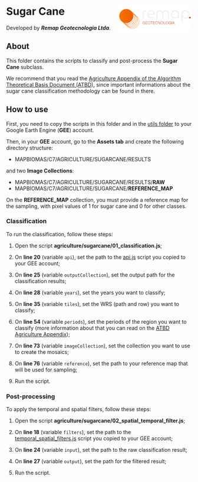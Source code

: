 <div>
    <img src='../assets/logo.png' height='auto' width='200' align='right'>
    <h1>Sugar Cane</h1>
</div>

Developed by ***Remap Geotecnologia Ltda***.

## About

This folder contains the scripts to classify and post-process the **Sugar Cane** subclass. 

We recommend that you read the [Agriculture Appendix of the Algorithm Theoretical Basis Document (ATBD)](https://mapbiomas.org/download-dos-atbds), since important informations about the sugar cane classification methodology can be found in there. 

## How to use

First, you need to copy the scripts in this folder and in the [utils folder](../utils) to your Google Earth Engine (**GEE**) account.

Then, in your **GEE** account, go to the **Assets tab** and create the following directory structure:

 - MAPBIOMAS/C7/AGRICULTURE/SUGARCANE/RESULTS

and two **Image Collections**:

 - MAPBIOMAS/C7/AGRICULTURE/SUGARCANE/RESULTS/**RAW**
 - MAPBIOMAS/C7/AGRICULTURE/SUGARCANE/**REFERENCE_MAP**

On the **REFERENCE_MAP** collection, you must provide a reference map for the sampling, with pixel values of 1 for sugar cane and 0 for other classes.

### Classification

To run the classification, follow these steps:

1. Open the script **agriculture/sugarcane/01_classification.js**;

2. On **line 20** (variable `api`), set the path to the [api.js](../utils/api.js) script you copied to your GEE account;

3. On **line 25** (variable `outputCollection`), set the output path for the classification results;
  
4. On **line 28**  (variable `years`), set the years you want to classify;
    
5. On **line 35** (variable `tiles`), set the WRS (path and row) you want to classify;
    
6. On **line 54** (variable `periods`), set the periods of the region you want to classify (more information about that you can read on the [ATBD Agriculture Appendix](https://mapbiomas.org/download-dos-atbds));
    
7. On **line 73** (variable `imageCollection`), set the collection you want to use to create the mosaics;

8. On **line 76** (variable `reference`), set the path to your reference map that will be used for sampling;
   
9. Run the script.

### Post-processing

To apply the temporal and spatial filters, follow these steps: 

1. Open the script **agriculture/sugarcane/02_spatial_temporal_filter.js**;

2. On **line 18** (variable `filters`), set the path to the [temporal_spatial_filters.js](../utils/temporal_spatial_filters.js) script you copied to your GEE account;

3. On **line 24** (variable `input`), set the path to the raw classification result;

4. On **line 27** (variable `output`), set the path for the filtered result;

5. Run the script.